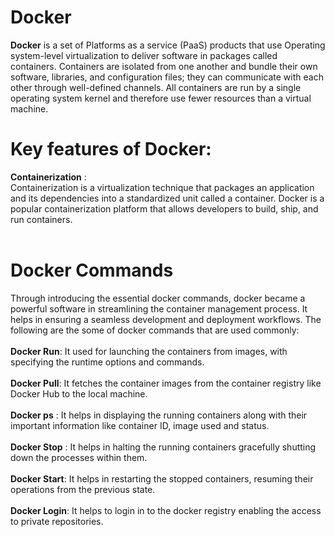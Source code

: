 # Docker
**Docker** is a set of Platforms as a service (PaaS) products that use Operating system-level virtualization to deliver software in packages called containers. Containers are isolated from one another and bundle their own software, libraries, and configuration files; they can communicate with each other through well-defined channels. All containers are run by a single operating system kernel and therefore use fewer resources than a virtual machine.
# Key features of Docker:
**Containerization** :<br/>
Containerization is a virtualization technique that packages an application and its dependencies into a standardized unit called a container. Docker is a popular containerization platform that allows developers to build, ship, and run containers. <br/>
<br/>
# Docker Commands
Through introducing the essential docker commands, docker became a powerful software in streamlining the container management process. It helps in ensuring a seamless development and deployment workflows. The following are the some of docker commands that are used commonly:
<br/>
<br/>
**Docker Run**: It used for launching the containers from images, with specifying the runtime options and commands.<br/>
<br/>
**Docker Pull**: It fetches the container images from the container registry like Docker Hub to the local machine.<br/>
<br/>
**Docker ps** : It helps in displaying the running containers along with their important information like container ID, image used and status.<br/>
<br/>
**Docker Stop** : It helps in halting the running containers gracefully shutting down the processes within them.<br/>
<br/>
**Docker Start**: It helps in restarting the stopped containers, resuming their operations from the previous state.<br/>
<br/>
**Docker Login**: It helps to login in to the docker registry enabling the access to private repositories.<br/>
<br/>
